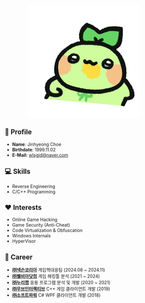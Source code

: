 <!--
**wlsgjd/wlsgjd** is a ✨ _special_ ✨ repository because its `README.md` (this file) appears on your GitHub profile.

Here are some ideas to get you started:

- 🔭 I’m currently working on ...
- 🌱 I’m currently learning ...
- 👯 I’m looking to collaborate on ...
- 🤔 I’m looking for help with ...
- 💬 Ask me about ...
- 📫 How to reach me: ...
- 😄 Pronouns: ...
- ⚡ Fun fact: ...
-->

<p align="center"><img src="./avatar6.gif"></p>

## 💬 Profile
- **Name**: Jinhyeong Choe
- **Birthdate**: 1999.11.02
- **E-Mail:** wlsgjd@naver.com

## 💻 Skills
- Reverse Engineering
- C/C++ Programming

## ♥️ Interests
- Online Game Hacking
- Game Security (Anti-Cheat)
- Code Virtualization & Obfuscation
- Windows Internals
- HyperVisor

## 💼 Career
- **[㈜넥슨코리아](https://www.nexon.com/)** 게임핵대응팀 (2024.08 ~ 2024.11)
- **[㈜웰비아닷컴](https://www.wellbia.com/)** 게임 해킹툴 분석 (2021 ~ 2024)
- **[㈜누리랩](https://www.nurilab.com/)** 응용 프로그램 분석 및 개발 (2020 ~ 2021)
- **[㈜무브인터렉티브](https://www.moveint.io/)** C++ 게임 클라이언트 개발 (2019)
- **[㈜소프트파워](https://www.smartmaker.com/)** C# WPF 클라이언트 개발 (2018)
